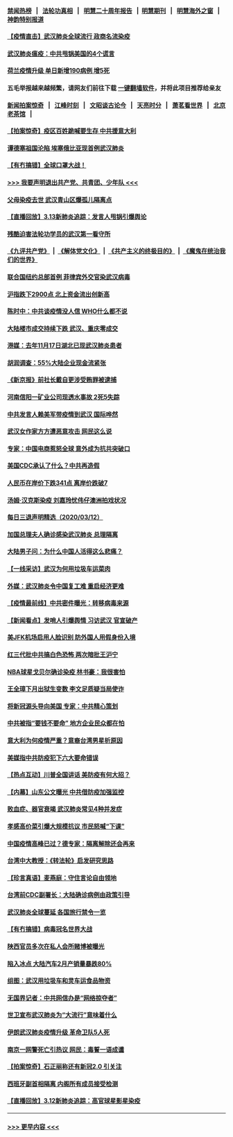 #### [禁闻热榜](热点新闻.md?=0)  &nbsp;&nbsp;|&nbsp;&nbsp; [法轮功真相](https://github.com/gfw-breaker/truth/blob/master/README.md?=0) &nbsp;&nbsp;|&nbsp;&nbsp; [明慧二十周年报告](https://github.com/gfw-breaker/mh-reports/blob/master/README.md?=0) &nbsp;&nbsp;|&nbsp;&nbsp;[明慧期刊](https://github.com/gfw-breaker/mh-qikan) &nbsp;&nbsp;|&nbsp;&nbsp; [明慧海外之窗](https://github.com/gfw-breaker/mh-news/blob/master/README.md?=0) &nbsp;&nbsp;|&nbsp;&nbsp; [神韵特别报道](https://github.com/gfw-breaker/mh-news/blob/master/shenyun.md?=0)
#### [【疫情直击】武汉肺炎全球流行 政商名流染疫](../pages/nsc413/n11938345.md?t=03140131) 
#### [武汉肺炎瘟疫：中共甩锅美国的4个谎言](../pages/nsc413/n11938370.md?t=03140131) 
#### [荷兰疫情升级 单日新增190病例 增5死](../pages/nsc413/n11938364.md?t=03140131) 
#### 五毛举报越来越频繁，请网友们前往下载 [一键翻墙软件](https://github.com/gfw-breaker/ssr-accounts)，并将此项目推荐给亲友
#### [新闻拍案惊奇](https://github.com/gfw-breaker/banned-news/blob/master/pages/link4.md) &nbsp;&nbsp;|&nbsp;&nbsp; [江峰时刻](https://github.com/gfw-breaker/banned-news/blob/master/pages/link4.md) &nbsp;&nbsp;|&nbsp;&nbsp; [文昭谈古论今](https://github.com/gfw-breaker/banned-news/blob/master/pages/link4.md) &nbsp;&nbsp;|&nbsp;&nbsp; [天亮时分](https://github.com/gfw-breaker/banned-news/blob/master/pages/link4.md) &nbsp;&nbsp;|&nbsp;&nbsp; [萧茗看世界](https://github.com/gfw-breaker/banned-news/blob/master/pages/link4.md) &nbsp;&nbsp;|&nbsp;&nbsp; [北京老茶馆](https://github.com/gfw-breaker/banned-news/blob/master/pages/link4.md) &nbsp;&nbsp;|&nbsp;&nbsp; 
#### [【拍案惊奇】疫区百姓跪喊要生存 中共援意大利](../pages/nsc413/n11937193.md?t=03140131) 
#### [谭德塞祖国沦陷 埃塞俄比亚现首例武汉肺炎](../pages/nsc413/n11938415.md?t=03140131) 
#### [【有冇搞错】全球口罩大战！](../pages/nsc413/n11938472.md?t=03140131) 
#### [>>> 我要声明退出共产党、共青团、少年队 <<<](https://github.com/begood0513/goodnews/blob/master/quit/letter.md) 
#### [父母染疫去世 武汉青山区爆孤儿隔离点](../pages/nsc413/n11938032.md?t=03140131) 
#### [【直播回放】3.13新肺炎追踪：发言人甩锅引爆舆论](../pages/nsc413/n11938042.md?t=03140131) 
#### [残酷迫害法轮功学员的武汉第一看守所](../pages/nsc413/n11935225.md?t=03140131) 
#### [《九评共产党》](https://github.com/begood0513/9ping.md/blob/master/README.md) &nbsp;|&nbsp; [《解体党文化》](../../../../jtdwh.md/blob/master/README.md)  &nbsp;|&nbsp; [《共产主义的终极目的》](../../../../gczydzjmd.md/blob/master/README.md) &nbsp;|&nbsp; [《魔鬼在统治我们的世界》](../../../../mgztzwmdsj.md/blob/master/README.md) 
#### [联合国纽约总部首例 菲律宾外交官染武汉病毒](../pages/nsc413/n11937995.md?t=03140131) 
#### [沪指跌下2900点 北上资金流出创新高](../pages/nsc413/n11937855.md?t=03140131) 
#### [陈时中：中共谈疫情没人信 WHO什么都不说](../pages/nsc413/n11937929.md?t=03140131) 
#### [大陆楼市成交持续下跌 武汉、重庆零成交](../pages/nsc413/n11937577.md?t=03140131) 
#### [港媒：去年11月17日湖北已现武汉肺炎患者](../pages/nsc413/n11937669.md?t=03140131) 
#### [胡润调查：55%大陆企业现金流紧张](../pages/nsc413/n11937107.md?t=03140131) 
#### [《新京报》前社长戴自更涉受贿罪被逮捕](../pages/nsc413/n11937422.md?t=03140131) 
#### [河南信阳一矿业公司现透水事故 2死5失踪](../pages/nsc413/n11937442.md?t=03140131) 
#### [中共发言人赖美军带疫情到武汉 国际哗然](../pages/nsc413/n11936484.md?t=03140131) 
#### [武汉女作家方方遭恶意攻击 网民这么说](../pages/nsc413/n11937048.md?t=03140131) 
#### [专家：中国电商惹怒全球 意外成为抗共突破口](../pages/nsc413/n11937116.md?t=03140131) 
#### [美国CDC承认了什么？中共再造假](../pages/nsc413/n11936666.md?t=03140131) 
#### [人民币在岸价下跌341点 离岸价跌破7](../pages/nsc413/n11936779.md?t=03140131) 
#### [汤姆·汉克斯染疫 刘嘉玲忧伟仔澳洲拍戏状况](../pages/nsc413/n11936606.md?t=03140131) 
#### [每日三退声明精选（2020/03/12）](../pages/nsc413/n11937149.md?t=03140131) 
#### [加国总理夫人确诊感染武汉肺炎 总理隔离](../pages/nsc413/n11936352.md?t=03140131) 
#### [大陆男子问：为什么中国人活得这么悲痛？](../pages/nsc413/n11935554.md?t=03140131) 
#### [【一线采访】武汉为何用垃圾车运菜肉](../pages/nsc413/n11936647.md?t=03140131) 
#### [外媒：武汉肺炎令中国复工难 重启经济更难](../pages/nsc413/n11936267.md?t=03140131) 
#### [【疫情最前线】中共密件曝光：转移病毒来源](../pages/nsc413/n11936342.md?t=03140131) 
#### [【新闻看点】发哨人引爆舆情 习访武汉 官宣破产](../pages/nsc413/n11936289.md?t=03140131) 
#### [美JFK机场启用人脸识别 防外国人用假身份入境](../pages/nsc413/n11936511.md?t=03140131) 
#### [红三代批中共搞白色恐怖 两次暗批王沪宁](../pages/nsc413/n11936325.md?t=03140131) 
#### [NBA球星戈贝尔确诊染疫 林书豪：我很害怕](../pages/nsc413/n11936430.md?t=03140131) 
#### [王全璋下月出狱生变数 李文足质疑当局使诈](../pages/nsc413/n11936535.md?t=03140131) 
#### [将新冠源头导向美国 专家：中共精心策划](../pages/nsc413/n11936432.md?t=03140131) 
#### [中共被指“要钱不要命” 地方企业民众都在怕](../pages/nsc413/n11936481.md?t=03140131) 
#### [意大利为何疫情严重？意裔台湾男星析原因](../pages/nsc413/n11936148.md?t=03140131) 
#### [美媒指中共防疫犯下六大要命错误](../pages/nsc413/n11936270.md?t=03140131) 
#### [【热点互动】川普全国讲话 美防疫有何大招？](../pages/nsc413/n11936288.md?t=03140131) 
#### [【内幕】山东公文曝光 中共借防疫加强监控](../pages/nsc413/n11934303.md?t=03140131) 
#### [败血症、器官衰竭 武汉肺炎常见4种并发症](../pages/nsc413/n11936256.md?t=03140131) 
#### [孝感高价菜引爆大规模抗议 市民怒喊“下课”](../pages/nsc413/n11936264.md?t=03140131) 
#### [中国疫情高峰已过？德专家：隔离解除还会再来](../pages/nsc413/n11935994.md?t=03140131) 
#### [台湾中大教授：《转法轮》启发研究思路](../pages/nsc413/n11936131.md?t=03140131) 
#### [【珍言真语】麦燕庭：守住言论自由领地](../pages/nsc413/n11936215.md?t=03140131) 
#### [台湾前CDC副署长：大陆确诊病例由政策引导](../pages/nsc413/n11935598.md?t=03140131) 
#### [武汉肺炎全球蔓延 各国旅行禁令一览](../pages/nsc413/n11936089.md?t=03140131) 
#### [【有冇搞错】病毒冠名世界大战](../pages/nsc413/n11936158.md?t=03140131) 
#### [陕西官员多次在私人会所赌博被曝光](../pages/nsc413/n11935782.md?t=03140131) 
#### [陷入冰点 大陆汽车2月产销量暴跌80%](../pages/nsc413/n11935943.md?t=03140131) 
#### [组图：武汉用垃圾车和灵车运食品物资](../pages/nsc413/n11935329.md?t=03140131) 
#### [无国界记者：中共网信办是“网络掠夺者”](../pages/nsc413/n11936021.md?t=03140131) 
#### [世卫宣布武汉肺炎为“大流行”意味着什么](../pages/nsc413/n11935933.md?t=03140131) 
#### [伊朗武汉肺炎疫情升级 革命卫队5人死](../pages/nsc413/n11935711.md?t=03140131) 
#### [南京一网警死亡引热议 网民：毒誓一语成谶](../pages/nsc413/n11935645.md?t=03140131) 
#### [【拍案惊奇】石正丽称还有新冠2.0 引关注](../pages/nsc413/n11934119.md?t=03140131) 
#### [西班牙副首相隔离 内阁所有成员接受检测](../pages/nsc413/n11935473.md?t=03140131) 
#### [【直播回放】3.12新肺炎追踪：高官球星影星染疫](../pages/nsc413/n11935368.md?t=03140131) 

----
#### [ >>> 更早内容 <<< ](../indexes/nsc413-earlier.md)
